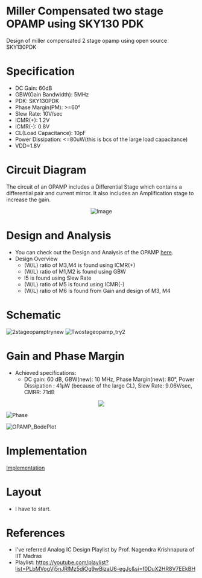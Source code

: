 # Miller Compensated two stage OPAMP using SKY130 PDK
Design of miller compensated 2 stage opamp using open source SKY130PDK

# Specification
- DC Gain: 60dB
- GBW(Gain Bandwidth): 5MHz
- PDK: SKY130PDK
- Phase Margin(PM): >=60°
- Slew Rate: 10V/sec
- ICMR(+): 1.2V
- ICMR(-): 0.8V
- CL(Load Capacitance): 10pF
- Power Dissipation: <=80uW(this is bcs of the large load capacitance)
- VDD=1.8V

# Circuit Diagram
The circuit of an OPAMP includes a Differential Stage which contains a differential pair and current mirror. It also includes an Amplification stage to increase the gain.

<p align="center">
  <img src="https://github.com/chennakeshavadasa/Miller-Compensated-Two-stage-OPAMP-using-SKY130PDK/assets/123294639/9c016285-e9c8-4366-aa3d-c95bb129947a" alt="Image" />
</p>

# Design and Analysis
- You can check out the Design and Analysis of the OPAMP [here](https://github.com/chennakeshavadasa/Miller-Compensated-Two-stage-OPAMP-using-SKY130PDK/tree/main/Circuit%20Design%20and%20Analysis).
-  Design Overview 
   - (W/L) ratio of M3,M4 is found using ICMR(+) <br> 
   - (W/L) ratio of M1,M2 is found using GBW <br>
   - I5 is found using Slew Rate <br>
   - (W/L) ratio of M5 is found using ICMR(-) <br>
   - (W/L) ratio of M6 is found from Gain and design of M3, M4 <br>

# Schematic
![2stageopamptrynew](https://github.com/chennakeshavadasa/Miller-Compensated-Two-stage-OPAMP-using-SKY130PDK/assets/123294639/f5cc6dff-3377-456b-946f-d42a7977c8e1) 
![Twostageopamp_try2](https://github.com/chennakeshavadasa/Miller-Compensated-Two-stage-OPAMP-using-SKY130PDK/assets/123294639/18352b87-a7a6-4d76-90df-2d259a275524)

# Gain and Phase Margin
- Achieved specifications:
  - DC gain: 60 dB, GBW(new): 10 MHz, Phase Margin(new): 80°, Power Dissipation : 41μW (because of the large CL), Slew Rate: 9.06V/sec, CMRR: 71dB
<p align="center">
  <img src="https://github.com/chennakeshavadasa/Miller-Compensated-Two-stage-OPAMP-using-SKY130PDK/assets/123294639/dcd89616-57f3-4885-87ee-d0d22c322530" />
</p>

![Phase](https://github.com/chennakeshavadasa/Miller-Compensated-Two-stage-OPAMP-using-SKY130PDK/assets/123294639/e0b3eb95-128b-44e9-a7cc-cf915cf0463c)

![OPAMP_BodePlot](https://github.com/chennakeshavadasa/Miller-Compensated-Two-stage-OPAMP-using-SKY130PDK/assets/123294639/df30090f-4bd0-4e84-8901-56bc1f8951b0)


# Implementation
[Implementation](https://github.com/chennakeshavadasa/Miller-Compensated-Two-stage-OPAMP-using-SKY130PDK/tree/main/Schematics/Implementation)

# Layout
- I have to start.

# References
- I've referred Analog IC Design Playlist by Prof. Nagendra Krishnapura of IIT Madras
- Playlist: https://youtube.com/playlist?list=PLbMVogVj5nJRlMz5diOg9wBizaU6-egJc&si=f0DuX2HR8V7EEkBH

